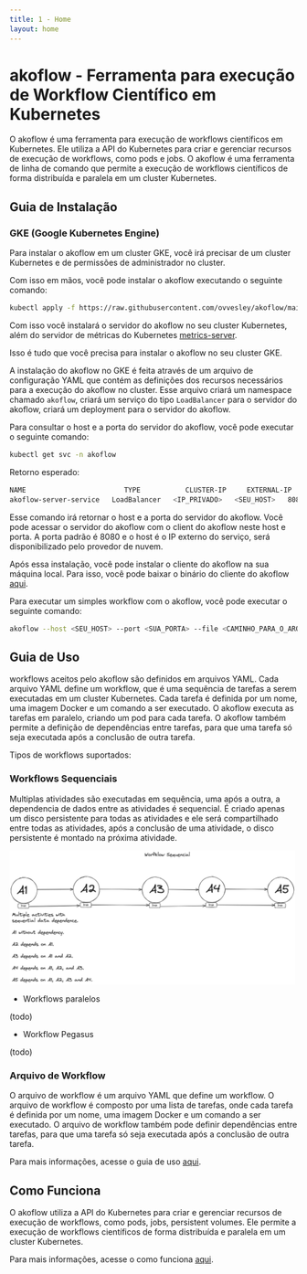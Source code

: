 ```yaml
---
title: 1 - Home
layout: home
---
```


# akoflow - Ferramenta para execução de Workflow Científico em Kubernetes

O akoflow é uma ferramenta para execução de workflows científicos em Kubernetes. Ele utiliza a API do Kubernetes para criar e gerenciar recursos de execução de workflows, como pods e jobs. O akoflow é uma ferramenta de linha de comando que permite a execução de workflows científicos de forma distribuída e paralela em um cluster Kubernetes.

## Guia de Instalação

### GKE (Google Kubernetes Engine)
Para instalar o akoflow em um cluster GKE, você irá precisar de um cluster Kubernetes e de permissões de administrador no cluster.

Com isso em mãos, você pode instalar o akoflow executando o seguinte comando:

```bash
kubectl apply -f https://raw.githubusercontent.com/ovvesley/akoflow/main/pkg/server/resource/akoflow-gcloud.yaml

```
Com isso você instalará o servidor do akoflow no seu cluster Kubernetes, além do servidor de métricas do Kubernetes [metrics-server](https://github.com/kubernetes-sigs/metrics-server).

Isso é tudo que você precisa para instalar o akoflow no seu cluster GKE.

A instalação do akoflow no GKE é feita através de um arquivo de configuração YAML que contém as definições dos recursos necessários para a execução do akoflow no cluster. Esse arquivo criará um namespace chamado `akoflow`, criará um serviço do tipo `LoadBalancer` para o servidor do akoflow, criará um deployment para o servidor do akoflow.

Para consultar o host e a porta do servidor do akoflow, você pode executar o seguinte comando:

```bash
kubectl get svc -n akoflow
```

Retorno esperado:
```bash
NAME                        TYPE           CLUSTER-IP     EXTERNAL-IP   PORT(S)          AGE
akoflow-server-service   LoadBalancer   <IP_PRIVADO>   <SEU_HOST>   8080:32191/TCP   5h38m
```

Esse comando irá retornar o host e a porta do servidor do akoflow. Você pode acessar o servidor do akoflow com o client do akoflow neste host e porta. A porta padrão é 8080 e o host é o IP externo do serviço, será disponibilizado pelo provedor de nuvem.


Após essa instalação, você pode instalar o cliente do akoflow na sua máquina local. Para isso, você pode baixar o binário do cliente do akoflow [aqui]().


Para executar um simples workflow com o akoflow, você pode executar o seguinte comando:

```bash
akoflow --host <SEU_HOST> --port <SUA_PORTA> --file <CAMINHO_PARA_O_ARQUIVO_YAML.yaml>
```


## Guia de Uso

workflows aceitos pelo akoflow são definidos em arquivos YAML. Cada arquivo YAML define um workflow, que é uma sequência de tarefas a serem executadas em um cluster Kubernetes. Cada tarefa é definida por um nome, uma imagem Docker e um comando a ser executado. O akoflow executa as tarefas em paralelo, criando um pod para cada tarefa. O akoflow também permite a definição de dependências entre tarefas, para que uma tarefa só seja executada após a conclusão de outra tarefa.

Tipos de workflows suportados:

### Workflows Sequenciais

Multiplas atividades são executadas em sequência, uma após a outra, a dependencia de dados entre as atividades é sequencial. É criado apenas um disco persistente para todas as atividades e ele será compartilhado entre todas as atividades, após a conclusão de uma atividade, o disco persistente é montado na próxima atividade.

<img src="assets/wf_sequencial.png" alt="sequential-workflow" width="500"/>

- Workflows paralelos

(todo)

- Workflow Pegasus

(todo)

### Arquivo de Workflow

O arquivo de workflow é um arquivo YAML que define um workflow. O arquivo de workflow é composto por uma lista de tarefas, onde cada tarefa é definida por um nome, uma imagem Docker e um comando a ser executado. O arquivo de workflow também pode definir dependências entre tarefas, para que uma tarefa só seja executada após a conclusão de outra tarefa.

Para mais informações, acesse o guia de uso [aqui](3-workflow-file).


## Como Funciona

O akoflow utiliza a API do Kubernetes para criar e gerenciar recursos de execução de workflows, como pods, jobs, persistent volumes. Ele permite a execução de workflows científicos de forma distribuída e paralela em um cluster Kubernetes.

Para mais informações, acesse o como funciona [aqui](2-how-it-work).